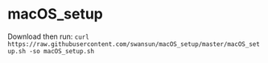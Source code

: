 # macOS_setup

Download then run:
```curl https://raw.githubusercontent.com/swansun/macOS_setup/master/macOS_setup.sh -so macOS_setup.sh```
